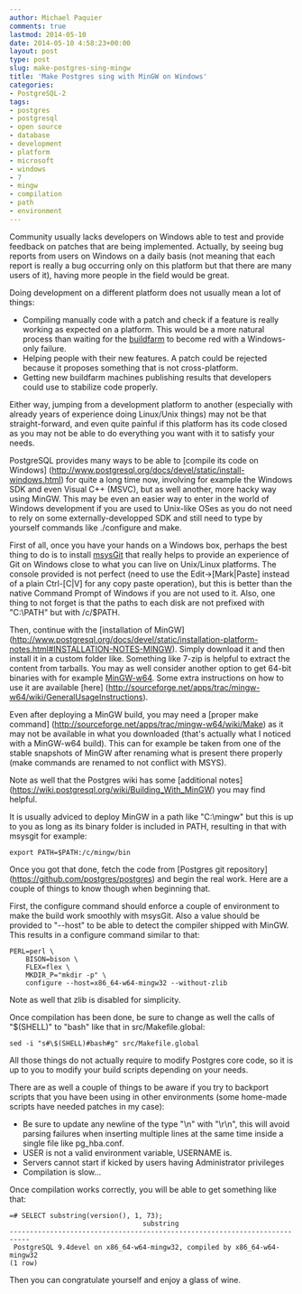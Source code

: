 ```yaml
---
author: Michael Paquier
comments: true
lastmod: 2014-05-10
date: 2014-05-10 4:58:23+00:00
layout: post
type: post
slug: make-postgres-sing-mingw
title: 'Make Postgres sing with MinGW on Windows'
categories:
- PostgreSQL-2
tags:
- postgres
- postgresql
- open source
- database
- development
- platform
- microsoft
- windows
- 7
- mingw
- compilation
- path
- environment
---
```

Community usually lacks developers on Windows able to test and provide
feedback on patches that are being implemented. Actually, by seeing bug
reports from users on Windows on a daily basis (not meaning that each
report is really a bug occurring only on this platform but that there
are many users of it), having more people in the field would be great.

Doing development on a different platform does not usually mean a lot
of things:

  * Compiling manually code with a patch and check if a feature is really
working as expected on a platform. This would be a more natural process
than waiting for the [buildfarm](buildfarm.postgresql.org/cgi-bin/show_failures.pl)
to become red with a Windows-only failure.
  * Helping people with their new features. A patch could be rejected
because it proposes something that is not cross-platform.
  * Getting new buildfarm machines publishing results that developers could
use to stabilize code properly.

Either way, jumping from a development platform to another (especially
with already years of experience doing Linux/Unix things) may not be that
straight-forward, and even quite painful if this platform has its code
closed as you may not be able to do everything you want with it to satisfy
your needs.

PostgreSQL provides many ways to be able to [compile its code on Windows]
(http://www.postgresql.org/docs/devel/static/install-windows.html)
for quite a long time now, involving for example the Windows SDK and even
Visual C++ (MSVC), but as well another, more hacky way using MinGW. This
may be even an easier way to enter in the world of Windows development
if you are used to Unix-like OSes as you do not need to rely on some
externally-developped SDK and still need to type by yourself commands
like ./configure and make.

First of all, once you have your hands on a Windows box, perhaps the
best thing to do is to install [msysGit](https://code.google.com/p/msysgit/)
that really helps to provide an experience of Git on Windows close to
what you can live on Unix/Linux platforms. The console provided is not
perfect (need to use the Edit->[Mark|Paste] instead of a plain Ctrl-[C|V]
for any copy paste operation), but this is better than the native Command
Prompt of Windows if you are not used to it. Also, one thing to not forget
is that the paths to each disk are not prefixed with "C:\PATH" but with
/c/$PATH.

Then, continue with the [installation of MinGW]
(http://www.postgresql.org/docs/devel/static/installation-platform-notes.html#INSTALLATION-NOTES-MINGW).
Simply download it and then install it in a custom folder like. Something
like 7-zip is helpful to extract the content from tarballs. You may as
well consider another option to get 64-bit binaries with for example
[MinGW-w64](http://mingw-w64.sourceforge.net/). Some extra instructions
on how to use it are available [here]
(http://sourceforge.net/apps/trac/mingw-w64/wiki/GeneralUsageInstructions).

Even after deploying a MinGW build, you may need a [proper make command]
(http://sourceforge.net/apps/trac/mingw-w64/wiki/Make) as it may not be
available in what you downloaded (that's actually what I noticed with a
MinGW-w64 build). This can for example be taken from one of the stable
snapshots of MinGW after renaming what is present there properly (make
commands are renamed to not conflict with MSYS).

Note as well that the Postgres wiki has some [additional notes]
(https://wiki.postgresql.org/wiki/Building_With_MinGW) you may
find helpful.

It is usually adviced to deploy MinGW in a path like "C:\mingw" but this
is up to you as long as its binary folder is included in PATH, resulting
in that with msysgit for example:

    export PATH=$PATH:/c/mingw/bin

Once you got that done, fetch the code from [Postgres git repository]
(https://github.com/postgres/postgres) and begin the real work. Here
are a couple of things to know though when beginning that.

First, the configure command should enforce a couple of environment
to make the build work smoothly with msysGit. Also a value should be
provided to "--host" to be able to detect the compiler shipped with
MinGW. This results in a configure command similar to that:

    PERL=perl \
        BISON=bison \
        FLEX=flex \
        MKDIR_P="mkdir -p" \
        configure --host=x86_64-w64-mingw32 --without-zlib

Note as well that zlib is disabled for simplicity.

Once compilation has been done, be sure to change as well the calls
of "$(SHELL)" to "bash" like that in src/Makefile.global:

    sed -i "s#\$(SHELL)#bash#g" src/Makefile.global

All those things do not actually require to modify Postgres core code,
so it is up to you to modify your build scripts depending on your needs.

There are as well a couple of things to be aware if you try to backport
scripts that you have been using in other environments (some home-made
scripts have needed patches in my case):

  * Be sure to update any newline of the type "\n" with "\r\n", this will
avoid parsing failures when inserting multiple lines at the same time inside
a single file like pg_hba.conf.
  * USER is not a valid environment variable, USERNAME is.
  * Servers cannot start if kicked by users having Administrator privileges
  * Compilation is slow... 

Once compilation works correctly, you will be able to get something like
that:

    =# SELECT substring(version(), 1, 73);
                                     substring
    ---------------------------------------------------------------------------
     PostgreSQL 9.4devel on x86_64-w64-mingw32, compiled by x86_64-w64-mingw32
    (1 row)

Then you can congratulate yourself and enjoy a glass of wine.
